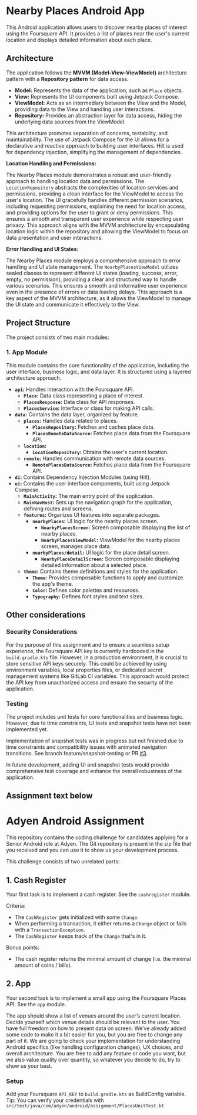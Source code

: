# Nearby Places Android App

This Android application allows users to discover nearby places of interest using the Foursquare API.
It provides a list of places near the user's current location and displays detailed information about each place.

## Architecture

The application follows the **MVVM (Model-View-ViewModel)** architecture pattern with a **Repository pattern** for data access.

- **Model:** Represents the data of the application, such as `Place` objects.
- **View:** Represents the UI components built using Jetpack Compose.
- **ViewModel:** Acts as an intermediary between the View and the Model, providing data to the View and handling user interactions.
- **Repository:** Provides an abstraction layer for data access, hiding the underlying data sources from the ViewModel.

This architecture promotes separation of concerns, testability, and maintainability. The use of Jetpack Compose for the UI allows for a declarative and reactive approach to building user interfaces. Hilt is used for dependency injection, simplifying the management of dependencies.

**Location Handling and Permissions:**

The Nearby Places module demonstrates a robust and user-friendly approach to handling location data and permissions. 
The `LocationRepository` abstracts the complexities of location services and permissions, providing a clean interface for the ViewModel to access the user's location. 
The UI gracefully handles different permission scenarios, including requesting permissions, explaining the need for location access, and providing options for the user to grant or deny permissions. This ensures a smooth and transparent user experience while respecting user privacy. 
This approach aligns with the MVVM architecture by encapsulating location logic within the repository and allowing the ViewModel to focus on data presentation and user interactions.

**Error Handling and UI States:**

The Nearby Places module employs a comprehensive approach to error handling and UI state management. 
The `NearbyPlacesViewModel` utilizes sealed classes to represent different UI states (loading, success, error, empty, no permission), providing a clear and structured way to handle various scenarios. This ensures a smooth and informative user experience even in the presence of errors or data loading delays.
This approach is a key aspect of the MVVM architecture, as it allows the ViewModel to manage the UI state and communicate it effectively to the View.

## Project Structure

The project consists of two main modules:

### 1. App Module

This module contains the core functionality of the application, including the user interface, business logic, and data layer. It is structured using a layered architecture approach.

- **`api`:** Handles interaction with the Foursquare API.
  - **`Place`:** Data class representing a place of interest.
  - **`PlacesResponse`:** Data class for API responses.
  - **`PlacesService`:** Interface or class for making API calls.
- **`data`:** Contains the data layer, organized by feature.
  - **`places`:** Handles data related to places.
    - **`PlacesRepository`:** Fetches and caches place data.
    - **`PlacesRemoteDataSource`:** Fetches place data from the Foursquare API.
  - **`location`:**
    - **`LocationRepository`:** Obtains the user's current location.
  - **`remote`:** Handles communication with remote data sources.
    - **`RemotePlacesDataSource`:** Fetches place data from the Foursquare API.
- **`di`:** Contains Dependency Injection Modules (using Hilt).
- **`ui`:** Contains the user interface components, built using Jetpack Compose.
  - **`MainActivity`:** The main entry point of the application.
  - **`MainNavHost`:** Sets up the navigation graph for the application, defining routes and screens.
  - **`features`:** Organizes UI features into separate packages.
    - **`nearbyPlaces`:** UI logic for the nearby places screen.
      - **`NearbyPlacesScreen`:** Screen composable displaying the list of nearby places.
      - **`NearbyPlacesViewModel`:** ViewModel for the nearby places screen, manages place data.
    - **`nearbyPlaces/detail`:** UI logic for the place detail screen.
      - **`NearbyPlaceDetailScreen`:** Screen composable displaying detailed information about a selected place.
  - **`theme`:** Contains theme definitions and styles for the application.
    - **`Theme`:** Provides composable functions to apply and customize the app's theme.
    - **`Color`:** Defines color palettes and resources.
    - **`Typography`:** Defines font styles and text sizes.

## Other considerations

### Security Considerations

For the purpose of this assignment and to ensure a seamless setup experience, the Foursquare API key is currently hardcoded in the `build.gradle.kts` file. 
However, in a production environment, it is crucial to store sensitive API keys securely. 
This could be achieved by using environment variables, local properties files, or dedicated secret management systems like GitLab CI variables. This approach would protect the API key from unauthorized access and ensure the security of the application.

### Testing

The project includes unit tests for core functionalities and business logic. However, due to time constraints, UI tests and snapshot tests have not been implemented yet. 

Implementation of snapshot tests was in progress but not finished due to time constraints and compatibility issues with animated navigation transitions.
See branch feature/snapshot-testing or PR [#3](https://github.com/ehoogend/adyen-assignment/pull/3).

In future development, adding UI and snapshot tests would provide comprehensive test coverage and enhance the overall robustness of the application.

Assignment text below
----------------------------------------------------------------------------------------------------

# Adyen Android Assignment

This repository contains the coding challenge for candidates applying for a Senior Android role at Adyen.
The Git repository is present in the zip file that you received and you can use it to show us your development process.

This challenge consists of two unrelated parts:

## 1. Cash Register
Your first task is to implement a cash register. See the `cashregister` module.

Criteria:
- The `CashRegister` gets initialized with some `Change`.
- When performing a transaction, it either returns a `Change` object or fails with a `TransactionException`.
- The `CashRegister` keeps track of the `Change` that's in it.

Bonus points:
- The cash register returns the minimal amount of change (i.e. the minimal amount of coins / bills).

## 2. App
Your second task is to implement a small app using the Foursquare Places API. See the `app` module.

The app should show a list of venues around the user’s current location.
Decide yourself which venue details should be relevant to the user. You have full freedom on how to present data on screen.
We've already added some code to make it a bit easier for you, but you are free to change any part of it.
We are going to check your implementation for understanding Android specifics (like handling configuration changes), UX choices, and overall architecture.
You are free to add any feature or code you want, but we also value quality over quantity, so whatever you decide to do, try to show us your best.

### Setup
Add your Foursquare `API_KEY` to `build.gradle.kts` as BuildConfig variable.
Tip: You can verify your credentials with `src/test/java/com/adyen/android/assignment/PlacesUnitTest.kt`
